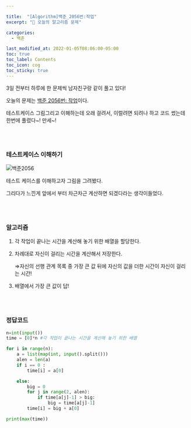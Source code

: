 ```yaml
---

title:  "[Algorithm]백준_2056번:작업"
excerpt: "🥳 오늘의 알고리즘 문제"

categories:
  - 백준

last_modified_at: 2022-01-05T08:06:00-05:00
toc: true
toc_label: Contents
toc_icon: cog
toc_sticky: true
---
```


3일 전부터 하루에 한 문제씩 남자친구랑 같이 풀고 있다!

오늘의 문제는 <a href="https://www.acmicpc.net/problem/2056" target="_blank">백준 2056번: 작업</a>이다.

테스트케이스 그림그리고 이해하는데 오래 걸려서, 이럴려면 되려나 하고 코드 썼는데 한번에 풀렸다~! 만세~!

<br /><br />

### 테스트케이스 이해하기

![백준2056](https://user-images.githubusercontent.com/42812764/148235121-c321110d-42a3-4933-9caa-1482c017a856.png)

테스트 케이스를 이해하고자 그림을 그려봤다.

그리다가 느낀게 앞에서 부터 차근차근 계산하면 되겠다라는 생각이들었다.

<br /><br />

### 알고리즘

1. 각 작업이 끝나는 시간을 계산해 놓기 위한 배열을 할당한다.

2. 차례대로 자신이 걸리는 시간을 계산해서 저장한다.

     ⇒자신의 선행 관계 목록 중 가장 큰 값 뒤에 자신의 값을 더한 시간이 자신이 걸리는 시간!

3. 배열에서 가장 큰 값이 답!



<br /><br />

### 정답코드

```python
n=int(input())
time = [0]*n #각 작업이 끝나는 시간을 계산해 놓기 위한 배열

for i in range(n):
    a = list(map(int, input().split()))
    alen = len(a)
    if i == 0 :
        time[i] = a[0]

    else:
        big = 0
        for j in range(2, alen):
            if time[a[j]-1] > big:
                big = time[a[j]-1]
        time[i] = big + a[0]

print(max(time))
```







<br />

<br />

<br />

<br />



